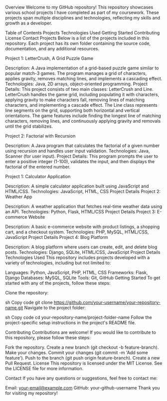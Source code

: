 Overview
Welcome to my GitHub repository! This repository showcases various school projects I have completed as part of my coursework. These projects span multiple disciplines and technologies, reflecting my skills and growth as a developer.

Table of Contents
Projects
Technologies Used
Getting Started
Contributing
License
Contact
Projects
Below is a list of the projects included in this repository. Each project has its own folder containing the source code, documentation, and any additional resources.

Project 1: LetterCrush, A Grid Puzzle Game

Description: A Java implementation of a grid-based puzzle game similar to popular match-3 games. The program manages a grid of characters, applies gravity, removes matching lines, and implements a cascading effect. Technologies: Java, 2D arrays, object-oriented programming. Project Details: This project consists of two main classes: LetterCrush and Line. LetterCrush handles the game grid, including populating it with characters, applying gravity to make characters fall, removing lines of matching characters, and implementing a cascade effect. The Line class represents line segments on the grid, supporting both horizontal and vertical orientations. The game features include finding the longest line of matching characters, removing lines, and continuously applying gravity and removals until the grid stabilizes.

Project 2: Factorial with Recursion

Description: A Java program that calculates the factorial of a given number using recursion and handles user input validation. Technologies: Java, Scanner (for user input). Project Details: This program prompts the user to enter a positive integer (1-100), validates the input, and then displays the factorial of the entered number.

Project 1: Calculator Application

Description: A simple calculator application built using JavaScript and HTML/CSS.
Technologies: JavaScript, HTML, CSS
Project Details
Project 2: Weather App

Description: A weather application that fetches real-time weather data using an API.
Technologies: Python, Flask, HTML/CSS
Project Details
Project 3: E-commerce Website

Description: A basic e-commerce website with product listings, a shopping cart, and a checkout system.
Technologies: PHP, MySQL, HTML/CSS, JavaScript
Project Details
Project 4: Blog Platform

Description: A blog platform where users can create, edit, and delete blog posts.
Technologies: Django, SQLite, HTML/CSS, JavaScript
Project Details
Technologies Used
This repository includes projects developed with a variety of technologies, including but not limited to:

Languages: Python, JavaScript, PHP, HTML, CSS
Frameworks: Flask, Django
Databases: MySQL, SQLite
Tools: Git, GitHub
Getting Started
To get started with any of the projects, follow these steps:

Clone the repository:

sh
Copy code
git clone https://github.com/your-username/your-repository-name.git
Navigate to the project folder:

sh
Copy code
cd your-repository-name/project-folder-name
Follow the project-specific setup instructions in the project's README file.

Contributing
Contributions are welcome! If you would like to contribute to this repository, please follow these steps:

Fork the repository.
Create a new branch (git checkout -b feature-branch).
Make your changes.
Commit your changes (git commit -m 'Add some feature').
Push to the branch (git push origin feature-branch).
Create a new Pull Request.
License
This repository is licensed under the MIT License. See the LICENSE file for more information.

Contact
If you have any questions or suggestions, feel free to contact me:

Email: your-email@example.com
GitHub: your-github-username
Thank you for visiting my repository!

